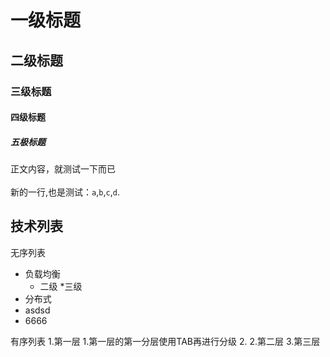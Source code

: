 # 一级标题
## 二级标题
### 三级标题
#### 四级标题
##### 五极标题

正文内容，就测试一下而已</br></br>
新的一行,也是测试：`a`,`b`,`c`,`d`.

## 技术列表

无序列表
* 负载均衡
	* 二级
		*三级
* 分布式
* asdsd
* 6666

有序列表
1.第一层
	1.第一层的第一分层使用TAB再进行分级
	2.
2.第二层
3.第三层
